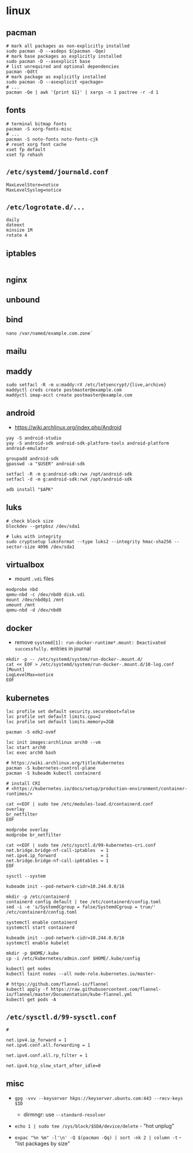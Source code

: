 # linux

## pacman

```
# mark all packages as non-explicitly installed
sudo pacman -D --asdeps $(pacman -Qqe)
# mark base packages as explicitly installed
sudo pacman -D --asexplicit base
# list unrequired and optional dependencies
pacman -Qdtt
# mark package as explicitly installed
sudo pacman -D --asexplicit <package>
# ...
pacman -Qe | awk '{print $1}' | xargs -n 1 pactree -r -d 1
```

## fonts

```
# terminal bitmap fonts
pacman -S xorg-fonts-misc
# ...
pacman -S noto-fonts noto-fonts-cjk
# reset xorg font cache
xset fp default
xset fp rehash
```

## `/etc/systemd/journald.conf`

```
MaxLevelStore=notice
MaxLevelSyslog=notice
```

## `/etc/logrotate.d/...`

```
daily
dateext
minsize 1M
rotate 4
```

## iptables

```
```

## nginx

## unbound

## bind

```
nano /var/named/example.com.zone`
```

## mailu

## maddy

```
sudo setfacl -R -m u:maddy:rX /etc/letsencrypt/{live,archive}
maddyctl creds create postmaster@example.com
maddyctl imap-acct create postmaster@example.com
```

## android

- <https://wiki.archlinux.org/index.php/Android>

```
yay -S android-studio
yay -S android-sdk android-sdk-platform-tools android-platform android-emulator
```

```
groupadd android-sdk
gpasswd -a "$USER" android-sdk

setfacl -R -m g:android-sdk:rwx /opt/android-sdk
setfacl -d -m g:android-sdk:rwX /opt/android-sdk
```

```
adb install "$APK"
```

## luks

```
# check block size
blockdev --getpbsz /dev/sda1

# luks with integrity
sudo cryptsetup luksFormat --type luks2 --integrity hmac-sha256 --sector-size 4096 /dev/sda1
```

## virtualbox

- mount `.vdi` files
```
modprobe nbd
qemu-nbd -c /dev/nbd0 disk.vdi
mount /dev/nbd0p1 /mnt
umount /mnt
qemu-nbd -d /dev/nbd0
```

## docker

- remove `systemd[1]: run-docker-runtime*.mount: Deactivated successfully.` entries in journal
```
mkdir -p -- /etc/systemd/system/run-docker-.mount.d/
cat << EOF > /etc/systemd/system/run-docker-.mount.d/10-log.conf
[Mount]
LogLevelMax=notice
EOF
```

## kubernetes

```
lxc profile set default security.secureboot=false
lxc profile set default limits.cpu=2
lxc profile set default limits.memory=2GB

pacman -S edk2-ovmf

lxc init images:archlinux arch0 --vm
lxc start arch0
lxc exec arch0 bash
```

```
# https://wiki.archlinux.org/title/Kubernetes
pacman -S kubernetes-control-plane
pacman -S kubeadm kubectl containerd

# install CRI
# <https://kubernetes.io/docs/setup/production-environment/container-runtimes/>

cat <<EOF | sudo tee /etc/modules-load.d/containerd.conf
overlay
br_netfilter
EOF

modprobe overlay
modprobe br_netfilter

cat <<EOF | sudo tee /etc/sysctl.d/99-kubernetes-cri.conf
net.bridge.bridge-nf-call-iptables  = 1
net.ipv4.ip_forward                 = 1
net.bridge.bridge-nf-call-ip6tables = 1
EOF

sysctl --system

kubeadm init --pod-network-cidr=10.244.0.0/16

mkdir -p /etc/containerd
containerd config default | tee /etc/containerd/config.toml
sed -i -e 's/SystemdCgroup = false/SystemdCgroup = true/' /etc/containerd/config.toml

systemctl enable containerd
systemctl start containerd

kubeadm init --pod-network-cidr=10.244.0.0/16
systemctl enable kubelet

mkdir -p $HOME/.kube
cp -i /etc/kubernetes/admin.conf $HOME/.kube/config

kubectl get nodes
kubectl taint nodes --all node-role.kubernetes.io/master-

# https://github.com/flannel-io/flannel
kubectl apply -f https://raw.githubusercontent.com/flannel-io/flannel/master/Documentation/kube-flannel.yml
kubectl get pods -A
```

## `/etc/sysctl.d/99-sysctl.conf`

```
#

net.ipv4.ip_forward = 1
net.ipv6.conf.all.forwarding = 1

net.ipv4.conf.all.rp_filter = 1

net.ipv4.tcp_slow_start_after_idle=0
```

## misc

- `gpg -vvv --keyserver hkps://keyserver.ubuntu.com:443 --recv-keys $ID`
    - dirmngr: use `--standard-resolver`

- `echo 1 | sudo tee /sys/block/$SDA/device/delete` - "hot unplug"

- `expac "%n %m" -l'\n' -Q $(pacman -Qq) | sort -nk 2 | column -t` - "list packages by size"
